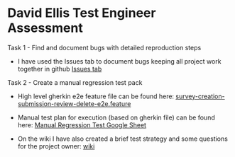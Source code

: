 # David Ellis Test Engineer Assessment
Task 1 - Find and document bugs with detailed reproduction steps
* I have used the Issues tab to document bugs keeping all project work together in github [Issues tab](https://github.com/davidellis08/daves-survey-builder/issues)

Task 2 - Create a manual regression test pack
* High level gherkin e2e feature file can be found here: [ survey-creation-submission-review-delete-e2e.feature](manual-regression-task/gherkin/features/regression/survey-creation-submission-review-delete-e2e.feature)

* Manual test plan for execution (based on gherkin file) can be found here: [Manual Regression Test Google Sheet](https://docs.google.com/spreadsheets/d/1050Ak4A60kmJyawbwDDofBSdm3QRGkmyIu8GwJdfB-k/edit?usp=sharing)

* On the wiki I have also created a brief test strategy and some questions for the project owner: [wiki](https://github.com/davidellis08/daves-survey-builder/wiki)
